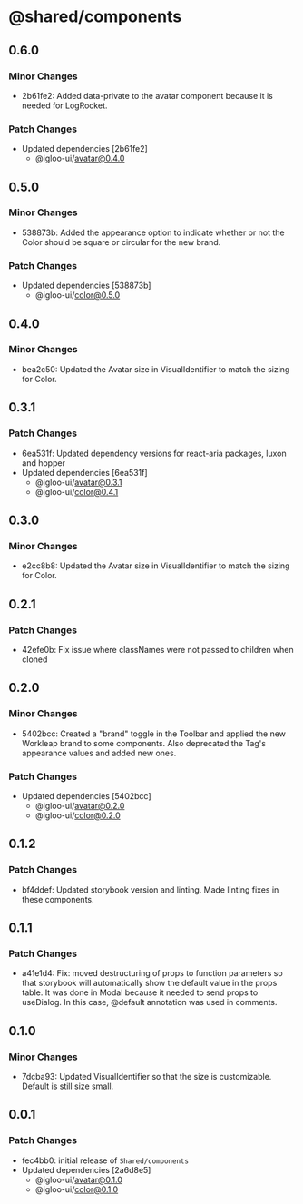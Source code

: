 # @shared/components

## 0.6.0

### Minor Changes

- 2b61fe2: Added data-private to the avatar component because it is needed for LogRocket.

### Patch Changes

- Updated dependencies [2b61fe2]
  - @igloo-ui/avatar@0.4.0

## 0.5.0

### Minor Changes

- 538873b: Added the appearance option to indicate whether or not the Color should be square or circular for the new brand.

### Patch Changes

- Updated dependencies [538873b]
  - @igloo-ui/color@0.5.0

## 0.4.0

### Minor Changes

- bea2c50: Updated the Avatar size in VisualIdentifier to match the sizing for Color.

## 0.3.1

### Patch Changes

- 6ea531f: Updated dependency versions for react-aria packages, luxon and hopper
- Updated dependencies [6ea531f]
  - @igloo-ui/avatar@0.3.1
  - @igloo-ui/color@0.4.1

## 0.3.0

### Minor Changes

- e2cc8b8: Updated the Avatar size in VisualIdentifier to match the sizing for Color.

## 0.2.1

### Patch Changes

- 42efe0b: Fix issue where classNames were not passed to children when cloned

## 0.2.0

### Minor Changes

- 5402bcc: Created a "brand" toggle in the Toolbar and applied the new Workleap brand to some components. Also deprecated the Tag's appearance values and added new ones.

### Patch Changes

- Updated dependencies [5402bcc]
  - @igloo-ui/avatar@0.2.0
  - @igloo-ui/color@0.2.0

## 0.1.2

### Patch Changes

- bf4ddef: Updated storybook version and linting. Made linting fixes in these components.

## 0.1.1

### Patch Changes

- a41e1d4: Fix: moved destructuring of props to function parameters so that storybook will automatically show the default value in the props table. It was done in Modal because it needed to send props to useDialog. In this case, @default annotation was used in comments.

## 0.1.0

### Minor Changes

- 7dcba93: Updated VisualIdentifier so that the size is customizable. Default is still size small.

## 0.0.1

### Patch Changes

- fec4bb0: initial release of `Shared/components`
- Updated dependencies [2a6d8e5]
  - @igloo-ui/avatar@0.1.0
  - @igloo-ui/color@0.1.0
